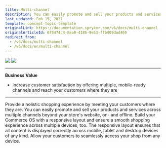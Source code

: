 ```yaml
---
title: Multi-channel
description: You can easily promote and sell your products and services across multiple channels beyond your store's website, on- and offline.
last_updated: Feb 15, 2021
template: concept-topic-template
originalLink: https://documentation.spryker.com/v6/docs/multi-channel
originalArticleId: 6f8474c4-8ea0-4185-9e53-ffb409dad469
redirect_from:
  - /v6/docs/multi-channel
  - /v6/docs/en/multi-channel
---
```


<div class='feature-text'>
    <div class='feature-images'>
    <img class="light-mode" src="https://spryker.s3.eu-central-1.amazonaws.com/docs/Document+360/Capabilities+icons/light/Multi-Channel.svg"/>
    <img class="dark-mode" src="https://spryker.s3.eu-central-1.amazonaws.com/docs/Document+360/Capabilities+icons/dark/Multi-Channel.svg"/>
    </div>
    <div class="feature-text-wrap">

***
**Business Value**
* Increase customer satisfaction by offering multiple, mobile-ready channels and reach your customers where they are
***

Provide a holistic shopping experience by meeting your customers where they are. You can easily promote and sell your products and services across multiple channels beyond your store's website, on- and offline. Build your Commerce OS with a responsive layout and ensure a smooth shopping experience across multiple devices, too. The responsive layout ensures that all content is displayed correctly across mobile, tablet and desktop devices of any kind. Allow your customers to seamlessly access your shop from any device.
</div>
</div>

